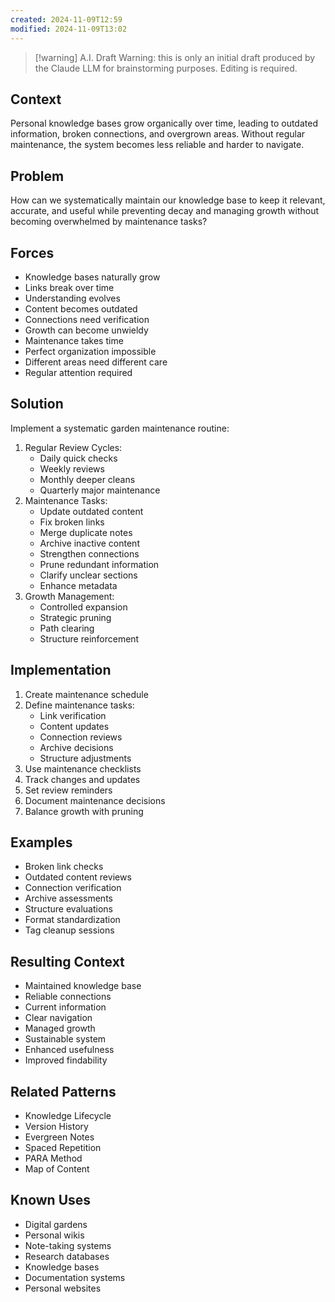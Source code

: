 ```yaml
---
created: 2024-11-09T12:59
modified: 2024-11-09T13:02
---
```


> [!warning] A.I. Draft
> Warning: this is only an initial draft produced by the Claude LLM for brainstorming purposes. Editing is required.

## Context

Personal knowledge bases grow organically over time, leading to outdated information, broken connections, and overgrown areas. Without regular maintenance, the system becomes less reliable and harder to navigate.

## Problem

How can we systematically maintain our knowledge base to keep it relevant, accurate, and useful while preventing decay and managing growth without becoming overwhelmed by maintenance tasks?

## Forces

- Knowledge bases naturally grow
- Links break over time
- Understanding evolves
- Content becomes outdated
- Connections need verification
- Growth can become unwieldy
- Maintenance takes time
- Perfect organization impossible
- Different areas need different care
- Regular attention required

## Solution

Implement a systematic garden maintenance routine:

1. Regular Review Cycles:
    - Daily quick checks
    - Weekly reviews
    - Monthly deeper cleans
    - Quarterly major maintenance
2. Maintenance Tasks:
    - Update outdated content
    - Fix broken links
    - Merge duplicate notes
    - Archive inactive content
    - Strengthen connections
    - Prune redundant information
    - Clarify unclear sections
    - Enhance metadata
3. Growth Management:
    - Controlled expansion
    - Strategic pruning
    - Path clearing
    - Structure reinforcement

## Implementation

1. Create maintenance schedule
2. Define maintenance tasks:
    - Link verification
    - Content updates
    - Connection reviews
    - Archive decisions
    - Structure adjustments
3. Use maintenance checklists
4. Track changes and updates
5. Set review reminders
6. Document maintenance decisions
7. Balance growth with pruning

## Examples

- Broken link checks
- Outdated content reviews
- Connection verification
- Archive assessments
- Structure evaluations
- Format standardization
- Tag cleanup sessions

## Resulting Context

- Maintained knowledge base
- Reliable connections
- Current information
- Clear navigation
- Managed growth
- Sustainable system
- Enhanced usefulness
- Improved findability

## Related Patterns

- Knowledge Lifecycle
- Version History
- Evergreen Notes
- Spaced Repetition
- PARA Method
- Map of Content

## Known Uses

- Digital gardens
- Personal wikis
- Note-taking systems
- Research databases
- Knowledge bases
- Documentation systems
- Personal websites